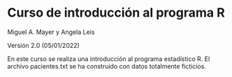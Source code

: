 # Curso de introducción al programa R
Miguel A. Mayer y Angela Leis

Versión 2.0 (05/01/2022)

En este curso se realiza una introducción al programa estadístico R. El archivo pacientes.txt se ha construido con datos totalmente ficticios.
